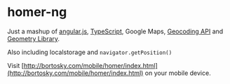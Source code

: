 # homer-ng
Just a mashup of [angular.js](http://angularjs.org), [TypeScript](http://typescriptlang.org), Google Maps, [Geocoding API](https://developers.google.com/maps/documentation/geocoding/) and [Geometry Library](https://developers.google.com/maps/documentation/javascript/geometry).

Also including localstorage and `navigator.getPosition()`

Visit [http://bortosky.com/mobile/homer/index.html](http://bortosky.com/mobile/homer/index.html) on your mobile device.
